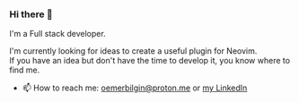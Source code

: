 ### Hi there 👋 
I'm a Full stack developer.

I'm currently looking for ideas to create a useful plugin for Neovim.  
If you have an idea but don't have the time to develop it, you know where to find me.

 * 📫 How to reach me: oemerbilgin@proton.me or [my LinkedIn](https://www.linkedin.com/in/omerbilgin21/)

<!--
**OmerBilgin21/OmerBilgin21** is a ✨ _special_ ✨ repository because its `README.md` (this file) appears on your GitHub profile.

Here are some ideas to get you started:


- 🌱 I’m currently learning ...
- 👯 I’m looking to collaborate on ...
- 🤔 I’m looking for help with ...
- 💬 Ask me about ...
- 📫 How to reach me: ...
- 😄 Pronouns: ...
- ⚡ Fun fact: ...
-->
